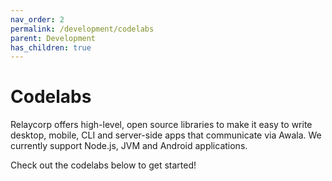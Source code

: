 ```yaml
---
nav_order: 2
permalink: /development/codelabs
parent: Development
has_children: true
---
```


# Codelabs

Relaycorp offers high-level, open source libraries to make it easy to write desktop, mobile, CLI and server-side apps that communicate via Awala. We currently support Node.js, JVM and Android applications.

Check out the codelabs below to get started!
